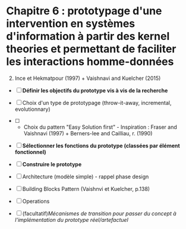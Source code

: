 # Chapitre 6 : prototypage d'une intervention en systèmes d'information à partir des kernel theories et permettant de faciliter les interactions homme-données


2. Ince et Hekmatpour (1997) + Vaishnavi and Kuelcher (2015)

- [ ] **Définir les objectifs du prototype vis à vis de la recherche**
- [ ] Choix d'un type de prototypage (throw-it-away, incremental, evolutionnary)
- [ ] + Choix du pattern "Easy Solution first" - Inspiration :  Fraser and Vaishnavi (1997) + Berners-lee and Cailliau, r. (1990)
- [ ] **Sélectionner les fonctions du prototype (classées par élément fonctionnel)**
- [ ] **Construire le prototype**
- [ ] Architecture (modèle simple) - rappel phase design
- [ ] Building Blocks Pattern (Vaishnvi et Kuelcher, p.138)
- [ ] Operations
- [ ] (facultatif)*Mécanismes de transition pour passer du concept à l'implémentation du prototype réel/artefactuel*

